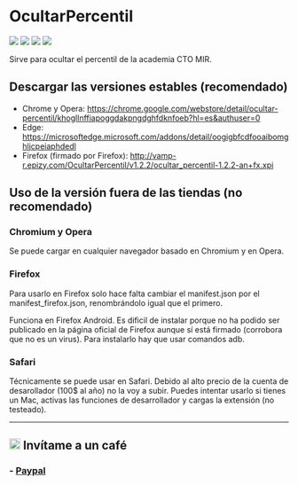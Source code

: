 # OcultarPercentil

<a title="Versión Chrome Store" href="https://chrome.google.com/webstore/detail/ocultar-percentil/khogllnffiapoggdakpngdghfdknfoeb"><img src ="https://img.shields.io/chrome-web-store/v/khogllnffiapoggdakpngdghfdknfoeb"></a>
<a title="Valoración en la Chrome Store" href="https://chrome.google.com/webstore/detail/ocultar-percentil/khogllnffiapoggdakpngdghfdknfoeb"><img src ="https://img.shields.io/chrome-web-store/stars/khogllnffiapoggdakpngdghfdknfoeb"></a>
<a title="Versión" href="https://github.com/vamp-r/OcultarPercentil/releases"><img src ="https://img.shields.io/github/release-pre/vamp-r/OcultarPercentil.svg?colorB=brightgreen"></a>
<a title="Licencia: Atribución-NoComercial-CompartirIgual 4.0 Internacional" href="https://creativecommons.org/licenses/by-nc-sa/4.0/"><img  src="https://img.shields.io/badge/License-CC%20BY--NC--SA%204.0-lightgrey.svg"></a>

Sirve para ocultar el percentil de la academia CTO MIR. 

## Descargar las versiones estables (recomendado)

- Chrome y Opera: https://chrome.google.com/webstore/detail/ocultar-percentil/khogllnffiapoggdakpngdghfdknfoeb?hl=es&authuser=0
- Edge: 	https://microsoftedge.microsoft.com/addons/detail/oogigbfcdfooaibomghljcpeiaphdedl
- Firefox (firmado por Firefox): http://vamp-r.epizy.com/OcultarPercentil/v1.2.2/ocultar_percentil-1.2.2-an+fx.xpi

## Uso de la versión fuera de las tiendas (no recomendado)
### Chromium y Opera
Se puede cargar en cualquier navegador basado en Chromium y en Opera.
### Firefox
Para usarlo en Firefox solo hace falta cambiar el manifest.json por el manifest_firefox.json, renombrándolo igual que el primero.

Funciona en Firefox Android. Es dificil de instalar porque no ha podido ser publicado en la página oficial de Firefox aunque sí está firmado (corrobora que no es un virus). Para instalarlo hay que usar comandos adb.
### Safari
Técnicamente se puede usar en Safari. Debido al alto precio de la cuenta de desarollador (100$ al año) no la voy a subir. Puedes intentar usarlo si tienes un Mac, activas las funciones de desarrollador y cargas la extensión (no testeado).

----
## <a align="center" title="Invítame a un café (icono hecho por Freepic en flaticoon)" href="https://www.paypal.com/donate?hosted_button_id=U8DS9QWZ387U8"><img src ="https://pics.paypal.com/00/s/NTg2YzQwZTItOWNhZi00YzAzLThmMDgtYmIzNjM5ZDE3NjMz/file.PNG" width="20"></a>  Invítame a un café

### - [Paypal](https://www.paypal.com/donate?hosted_button_id=U8DS9QWZ387U8)
 
 



